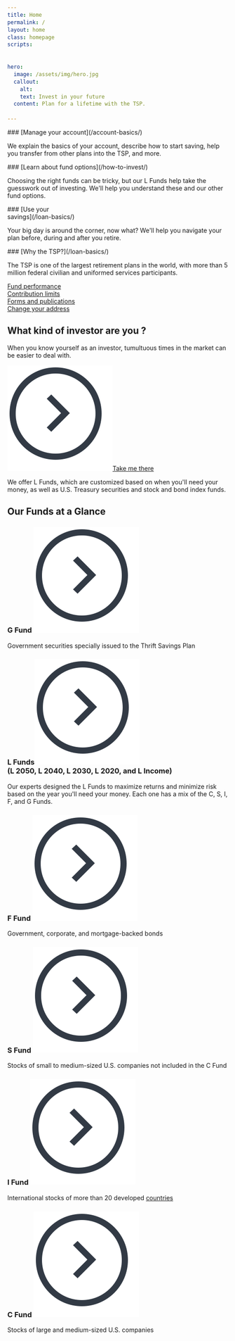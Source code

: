```yaml
---
title: Home
permalink: /
layout: home
class: homepage
scripts:


hero:
  image: /assets/img/hero.jpg
  callout:
    alt:
    text: Invest in your future
  content: Plan for a lifetime with the TSP.

---
```


<section class="home-getting-started usa-section-dark">
<div class="usa-grid">

<div class="usa-width-one-fourth" markdown="1">
### <img src="{{ site.baseurl }}/assets/img/icons/settings.svg" alt="" class="left mr1">[Manage your account](/account-basics/)

We explain the basics of your account, describe how to start saving, help you transfer from other plans into the TSP, and more.
</div>

<div class="usa-width-one-fourth" markdown="1">
### <img src="{{ site.baseurl }}/assets/img/icons/compass.svg" alt="" class="left mr1">[Learn about fund options](/how-to-invest/)

Choosing the right funds can be tricky, but our L Funds help take the guesswork out of investing. We'll help you understand these and our other fund options.

</div>

<div class="usa-width-one-fourth" markdown="1">
### <img src="{{ site.baseurl }}/assets/img/icons/sun.svg" alt="" class="left mr1">[Use your<br /> savings](/loan-basics/)

Your big day is around the corner, now what? We'll help you navigate your plan before, during and after you retire.

</div>

<div class="usa-width-one-fourth" markdown="1">
### <img src="{{ site.baseurl }}/assets/img/icons/sun.svg" alt="" class="left mr1">[Why the TSP?](/loan-basics/)

The TSP is one of the largest retirement plans in the world, with more than 5 million federal civilian and uniformed services participants.
</div>


</div>
</section>
<section class="quick-links">
<div class="usa-grid text-center">
<div class="usa-width-one-fourth">
  <a href="#">Fund performance</a>
</div>
<div class="usa-width-one-fourth">
  <a href="#">Contribution limits</a>
</div>
<div class="usa-width-one-fourth">
  <a href="#">Forms and publications</a>
</div>
<div class="usa-width-one-fourth">
  <a href="#">Change your address</a>
</div>
</div>
</section>
<section class="section-investor">
  <div class="usa-grid">
    <div class="usa-width-one-half">
      <h1>What kind of investor are you ?</h1>
      <p>When you know yourself as an investor, tumultuous times in the market can be easier to deal with.</p>
      <a href="/funds/"><img src="/assets/img/icons/Arrow_circle.svg"/>Take me there</a>
    </div>
  </div>
</section>

<section class="our-funds">
<div class="callout arrow-bottom-section arrow-bottom arrow-bottom-blue">
<div class="usa-grid usa-content" markdown="1">

We offer L Funds, which are customized based on when you'll need your money, as well as U.S. Treasury securities and stock and bond index funds.

</div>
  </div>
  <div class="usa-grid usa-section">
  <h2 class="text-center">Our Funds at a Glance</h2>
  </div>
  <div class="usa-grid fund-grid">
    <div class="usa-width-one-third"><h3>G Fund <img src="/assets/img/icons/Arrow_circle.svg"/></h3>
    <p>Government securities specially issued to the Thrift Savings Plan</p></div>
<div class="usa-width-one-third" markdown="1">

### L Funds<img src="/assets/img/icons/Arrow_circle.svg"/><br />(L 2050, L 2040, L 2030, L 2020, and L Income)

Our experts designed the L Funds to maximize returns and minimize risk based on the year you'll need your money. Each one has a mix of the C, S, I, F, and G Funds.

</div>
    <div class="usa-width-one-third"><h3>F Fund <img src="/assets/img/icons/Arrow_circle.svg"/></h3>
    <p>Government, corporate, and mortgage-backed bonds</p></div>
  </div>
  <div class="usa-grid fund-grid">
    <div class="usa-width-one-third"><h3>S Fund <img src="/assets/img/icons/Arrow_circle.svg"/></h3>
    <p>Stocks of small to medium-sized U.S. companies not included in the C Fund</p></div>
    <div class="usa-width-one-third"><h3>I Fund <img src="/assets/img/icons/Arrow_circle.svg"/></h3>
    <p>International stocks of more than 20 developed <a href="#">countries</a></p></div>
    <div class="usa-width-one-third"><h3>C Fund <img src="/assets/img/icons/Arrow_circle.svg"/></h3>
    <p>Stocks of large and medium-sized U.S. companies</p></div>
  </div>
</section>


<!-- <section class="who-we-are">
  <div class="usa-section home-about bg-gray-light">
    <div class="usa-grid">
      <div class="usa-width-one-whole">
        <h2>Who we are</h2>
        <p>We’re the retirement savings and investment plan for federal workers, including uniformed services members. We’re unlike any other retirement plan in the world! Our commitment to serving you and helping you make smart choices for a confident life in retirement is not only business, it’s personal.</p>
        <p>After all, we’re participants too.</p>
      </div>
      <div class="usa-width-one-third">
        <h2><img src="{{ site.baseurl }}/assets/img/icons/alarm-bell.svg" width="24" alt="" class="mr1"><br />
        Stay informed</h2>
        <p>Sign up to receive updates, announcements, and the <a href="#">latest news</a> from us.</p>
        <form>
          <label for="input-type-text">Your email address</label>
          <input id="input-type-text" name="input-type-text" type="text">
        </form>
        <a href="#" class="usa-button">Sign up</a>
      </div>
    </div>
  </div>
</section> -->

<!-- <section class="change-contributions">
  <div class="py4">
    <div class="usa-grid">
      <h2 class="center"><img src="{{ site.baseurl }}/assets/img/icons/cog.svg" width="60px" style="padding-bottom: .75em;" alt="" class=""><br />Want to change your TSP contribution amount?</h2>
      <p class="center" style="font-weight: 400; line-height: 1.75em">You must use your electronic payroll system (e.g. <a href="https://mypay.dfas.mil/mypay.aspx" target="\_blank">myPay</a>, EBIS, <a href="https://www.nfc.usda.gov/EPPS/eplogin.aspx" target="\_blank">NFC EPP</a>, <a href="https://liteblue.usps.gov/wps/portal/!ut/p/z1/jY9NC4JAEIZ_SweP60zaF92kQxF9EGLaXEJhWxfWXdHV6N8ndSiir7m9M8888AJBAqTTVorUSqNT1eUDjY6zebAYjFeIW2-P6G2G4Q6j0Md1H-IbgB8mQKB__r8A9F0fA_1ClkBCmezeJtCZPxFAFT_xilduU3Xr3NqynjrooJKWZ6rhbsEfgSkjpGZGK6k5a-qyZi8nYVoH3-lzU1tInqxQFlGCjLLLOehdAUrfAgc!/dz/d5/L2dBISEvZ0FBIS9nQSEh/" target="\_blank">LiteBlue</a> and <a href="https://www.employeeexpress.gov/Default.aspx" target="\_blank">Employee Express</a>) or complete <a href="#">Form TSP-1</a> or <a href="#">Form TSP-U-1</a>.</p></div>
  </div>
</section> -->
